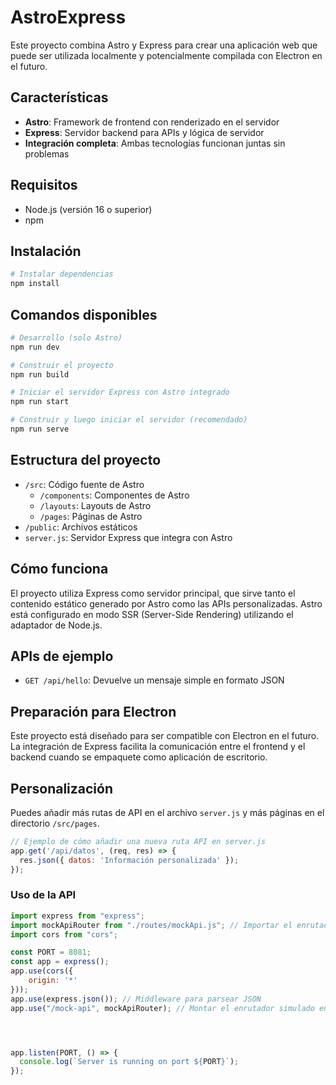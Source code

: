 # AstroExpress

Este proyecto combina Astro y Express para crear una aplicación web que puede ser utilizada localmente y potencialmente compilada con Electron en el futuro.

## Características

- **Astro**: Framework de frontend con renderizado en el servidor
- **Express**: Servidor backend para APIs y lógica de servidor
- **Integración completa**: Ambas tecnologías funcionan juntas sin problemas

## Requisitos

- Node.js (versión 16 o superior)
- npm

## Instalación

```bash
# Instalar dependencias
npm install
```

## Comandos disponibles

```bash
# Desarrollo (solo Astro)
npm run dev

# Construir el proyecto
npm run build

# Iniciar el servidor Express con Astro integrado
npm run start

# Construir y luego iniciar el servidor (recomendado)
npm run serve
```

## Estructura del proyecto

- `/src`: Código fuente de Astro
  - `/components`: Componentes de Astro
  - `/layouts`: Layouts de Astro
  - `/pages`: Páginas de Astro
- `/public`: Archivos estáticos
- `server.js`: Servidor Express que integra con Astro

## Cómo funciona

El proyecto utiliza Express como servidor principal, que sirve tanto el contenido estático generado por Astro como las APIs personalizadas. Astro está configurado en modo SSR (Server-Side Rendering) utilizando el adaptador de Node.js.

## APIs de ejemplo

- `GET /api/hello`: Devuelve un mensaje simple en formato JSON

## Preparación para Electron

Este proyecto está diseñado para ser compatible con Electron en el futuro. La integración de Express facilita la comunicación entre el frontend y el backend cuando se empaquete como aplicación de escritorio.

## Personalización

Puedes añadir más rutas de API en el archivo `server.js` y más páginas en el directorio `/src/pages`.

```javascript
// Ejemplo de cómo añadir una nueva ruta API en server.js
app.get('/api/datos', (req, res) => {
  res.json({ datos: 'Información personalizada' });
});
```
### Uso de la API 

```javascript
import express from "express";
import mockApiRouter from "./routes/mockApi.js"; // Importar el enrutador simulado
import cors from "cors";

const PORT = 8081;
const app = express();
app.use(cors({
    origin: '*'
}));
app.use(express.json()); // Middleware para parsear JSON
app.use("/mock-api", mockApiRouter); // Montar el enrutador simulado en /mock-api




app.listen(PORT, () => {
  console.log(`Server is running on port ${PORT}`);
});
```